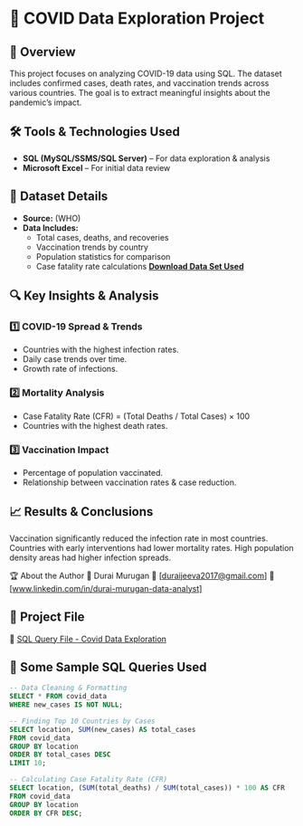 # 🦠 COVID Data Exploration Project  

## 📌 Overview  
This project focuses on analyzing COVID-19 data using SQL. The dataset includes confirmed cases, death rates, and vaccination trends across various countries. The goal is to extract meaningful insights about the pandemic’s impact.  

## 🛠 Tools & Technologies Used  
- **SQL (MySQL/SSMS/SQL Server)** – For data exploration & analysis  
- **Microsoft Excel** – For initial data review  

## 📂 Dataset Details  
- **Source:** (WHO)  
- **Data Includes:**  
  - Total cases, deaths, and recoveries  
  - Vaccination trends by country  
  - Population statistics for comparison  
  - Case fatality rate calculations
**[Download Data Set Used](https://github.com/Durai-Murugan-DA/Covid-data-exploration/tree/e9c23df7643c3c199e139c8117d1ad1018287b85/Covid%20Data%20Set%20Used)**  

## 🔍 Key Insights & Analysis  
### 1️⃣ **COVID-19 Spread & Trends**  
   - Countries with the highest infection rates.  
   - Daily case trends over time.  
   - Growth rate of infections.  

### 2️⃣ **Mortality Analysis**  
   - Case Fatality Rate (CFR) = (Total Deaths / Total Cases) × 100  
   - Countries with the highest death rates.  

### 3️⃣ **Vaccination Impact**  
   - Percentage of population vaccinated.  
   - Relationship between vaccination rates & case reduction.

## 📈 Results & Conclusions
Vaccination significantly reduced the infection rate in most countries.
Countries with early interventions had lower mortality rates.
High population density areas had higher infection spreads.

🏆 About the Author
👤 Durai Murugan
📧 [duraijeeva2017@gmail.com]
🔗 [www.linkedin.com/in/durai-murugan-data-analyst]

## 📂 Project File  

📌 [SQL Query File - Covid Data Exploration](https://github.com/Durai-Murugan-DA/Covid-data-exploration/blob/e9c23df7643c3c199e139c8117d1ad1018287b85/Covid%20data%20exploration%20project.sql)  

## 📜  Some Sample SQL Queries Used  

```sql
-- Data Cleaning & Formatting  
SELECT * FROM covid_data  
WHERE new_cases IS NOT NULL;  

-- Finding Top 10 Countries by Cases  
SELECT location, SUM(new_cases) AS total_cases  
FROM covid_data  
GROUP BY location  
ORDER BY total_cases DESC  
LIMIT 10;  

-- Calculating Case Fatality Rate (CFR)  
SELECT location, (SUM(total_deaths) / SUM(total_cases)) * 100 AS CFR  
FROM covid_data  
GROUP BY location  
ORDER BY CFR DESC;  
